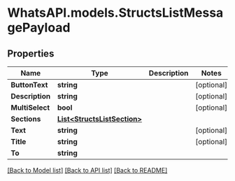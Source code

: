 
# WhatsAPI.models.StructsListMessagePayload

## Properties

Name | Type | Description | Notes
------------ | ------------- | ------------- | -------------
**ButtonText** | **string** |  | [optional] 
**Description** | **string** |  | [optional] 
**MultiSelect** | **bool** |  | [optional] 
**Sections** | [**List&lt;StructsListSection&gt;**](StructsListSection.md) |  | 
**Text** | **string** |  | [optional] 
**Title** | **string** |  | [optional] 
**To** | **string** |  | 

[[Back to Model list]](../README.md#documentation-for-models)
[[Back to API list]](../README.md#documentation-for-api-endpoints)
[[Back to README]](../README.md)

